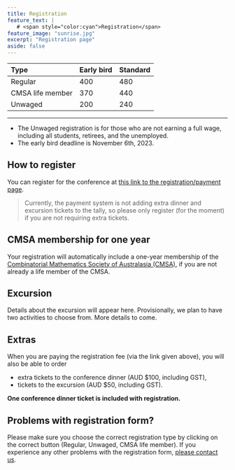 ```yaml
---
title: Registration
feature_text: |
   # <span style="color:cyan">Registration</span>
feature_image: "sunrise.jpg"
excerpt: "Registration page"
aside: false
---
```


| Type | Early bird | Standard |
| :--- | :--- | :--- |
| Regular |  400 | 480 |
| CMSA life member | 370 | 440 |
| Unwaged | 200 | 240 | 

---

- The Unwaged registration is for those who are not earning a full wage, including all students, retirees, and the unemployed.
- The early bird deadline is November 6th, 2023.

## How to register

You can register for the conference at [this link to the registration/payment page](https://payments.uwa.edu.au/45AACRegistration).

> Currently, the payment system is not adding extra dinner and excursion tickets to the tally, so please only register (for the moment) if you are not requiring extra tickets.

## CMSA membership for one year

Your registration will automatically include a one-year membership of the [Combinatorial Mathematics Society of Australasia (CMSA)](http://combinatorics-australasia.org/), if you are not already a life member of the CMSA.

## Excursion

Details about the excursion will appear here. Provisionally, we plan to have two activities to choose from. More details to come.

## Extras

When you are paying the registration fee (via the link given above), you will also be able to order

- extra tickets to the conference dinner (AUD $100, including GST),
- tickets to the excursion (AUD $50, including GST).

**One conference dinner ticket is included with registration.**

## Problems with registration form?

Please make sure you choose the correct registration type by clicking on the correct button (Regular, Unwaged, CMSA life member). If you experience any other problems with the registration form, [please contact us](mailto:45accuwa@gmail.com).

